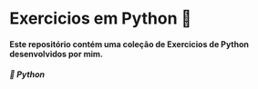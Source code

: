 # Exercicios em Python 🐍

#### Este repositório contém uma coleção de Exercicios de Python desenvolvidos por mim.

##### 🐍 Python

